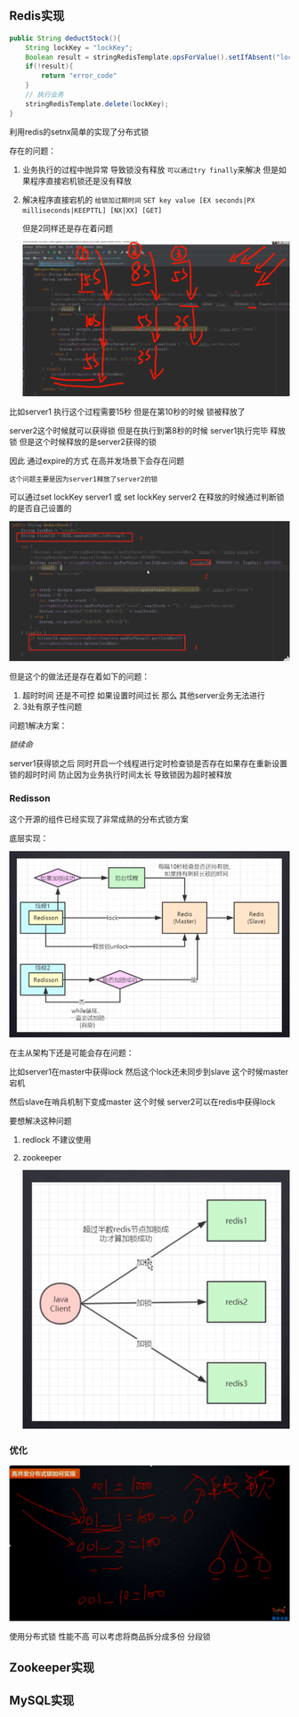 ## Redis实现

```java
public String deductStock(){
    String lockKey = "lockKey";
    Boolean result = stringRedisTemplate.opsForValue().setIfAbsent("lockKey","jj");
    if(!result){
        return "error_code"
    }
    // 执行业务
    stringRedisTemplate.delete(lockKey);
}
```

利用redis的setnx简单的实现了分布式锁

存在的问题：

1. 业务执行的过程中抛异常 导致锁没有释放 `可以通过try finally`来解决 但是如果程序直接宕机锁还是没有释放

2. 解决程序直接宕机的 `给锁加过期时间` `SET key value [EX seconds|PX milliseconds|KEEPTTL] [NX|XX] [GET]`

    但是2同样还是存在着问题

    ![image-20201210112552746](分布式锁.assets/image-20201210112552746.png)

比如server1 执行这个过程需要15秒 但是在第10秒的时候 锁被释放了 

server2这个时候就可以获得锁 但是在执行到第8秒的时候 server1执行完毕 释放锁 但是这个时候释放的是server2获得的锁

因此 通过expire的方式 在高并发场景下会存在问题

`这个问题主要是因为server1释放了server2的锁` 

可以通过set lockKey server1   或 set lockKey server2 在释放的时候通过判断锁的是否自己设置的

![image-20201210113836840](分布式锁.assets/image-20201210113836840.png)

但是这个的做法还是存在着如下的问题：

1. 超时时间 还是不可控 如果设置时间过长 那么 其他server业务无法进行
2. 3处有原子性问题

问题1解决方案：

*锁续命*

server1获得锁之后 同时开启一个线程进行定时检查锁是否存在如果存在重新设置锁的超时时间 防止因为业务执行时间太长 导致锁因为超时被释放

### Redisson 

这个开源的组件已经实现了非常成熟的分布式锁方案

底层实现：

![image-20201210141204490](分布式锁.assets/image-20201210141204490.png)

在主从架构下还是可能会存在问题：

比如server1在master中获得lock 然后这个lock还未同步到slave 这个时候master宕机

然后slave在哨兵机制下变成master 这个时候 server2可以在redis中获得lock

要想解决这种问题 

1. redlock 不建议使用

2. zookeeper

    ![image-20201210152614281](分布式锁.assets/image-20201210152614281.png)

### 优化

![image-20201210155917875](分布式锁.assets/image-20201210155917875.png)

使用分布式锁 性能不高 可以考虑将商品拆分成多份  分段锁

## Zookeeper实现

## MySQL实现


